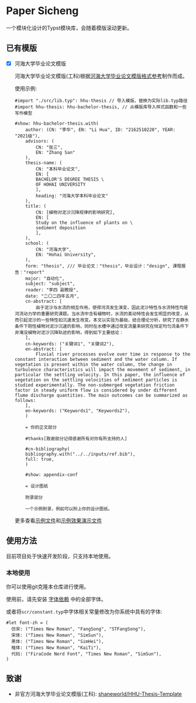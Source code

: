 # Paper Sicheng

一个模块化设计的Typst模块库，会随着模版滚动更新。

## 已有模版

- [x] 河海大学毕业论文模版

    河海大学毕业论文模版(工科)根据[河海大学毕业论文模版格式参考](https://bylw.hhu.edu.cn/UpLoadFile/83cd5f1169974a0db06d865c7ee11af4.pdf)制作而成。

    使用示例:

    ```typ
    #import "./src/lib.typ": hhu-thesis // 导入模版，替换为实际lib.typ路径
    #import hhu-thesis: hhu-bachelor-thesis, // 从模版库导入样式函数和一些写作模型

    #show: hhu-bachelor-thesis.with(
        author: (CN: "李华", EN: "Li Hua", ID: "2162510220", YEAR: "2021级"),
        advisors: (
            CN: "张三",
            EN: "Zhang San"
        ),
        thesis-name: (
            CN: "本科毕业论文",
            EN: [
            BACHELOR'S DEGREE THESIS \
            OF HOHAI UNIVERSITY
            ],
            heading: "河海大学本科毕业论文"
        ),
        title: (
            CN: [植物对泥沙沉降规律的影响研究],
            EN: [
            Study on the influence of plants on \
            sediment deposition
            ],
        ),
        school: (
            CN: "河海大学",
            EN: "Hohai University",
        ),
        form: "thesis", /// 毕业论文："thesis"，毕业设计："design", 课程报告："report"
        major: "自动化",
        subject: "subject",
        reader: "李四 副教授",
        date: "二〇二四年五月",
        cn-abstract: [
            由于泥沙与水流的相互作用，使得河流发生演变，因此泥沙特性与水流特性均是河流动力学的重要研究课题。当水流中含有植物时，水流的紊动特性会发生明显的改变，从而引起泥沙的一些特性如沉速发生改变。本文以实验为基础，结合理论分析，研究了在静水条件下刚性植物对泥沙沉速的影响，同时在水槽中通过改变流量来研究在恒定均匀流条件下非淹没植物对泥沙沉降轨迹的影响，得到如下主要结论：
        ],
        cn-keywords: ("关键词1", "关键词2"),
        en-abstract: [
            Fluvial river processes evolve over time in response to the constant interaction between sediment and the water column. If vegetation is present within the water column, the change in turbulence characteristics will impact the movement of sediment, in particular the settling velocity. In this paper, the influence of vegetation on the settling velocities of sediment particles is studied experimentally. The non-submerged vegetation friction factor in steady uniform flow is considered by under different flume discharge quantities. The main outcomes can be summarized as follows:
        ],
        en-keywords: ("Keywords1", "Keywords2"),
        )

        = 你的正文部分

        #thanks[致谢部分记得感谢所有对你有所支持的人]

        #cn-bibliography(
        bibliography.with("../../inputs/ref.bib"),
        full: true,
        )

        #show: appendix-conf

        = 设计图纸

        附录部分

        一个示例附录，例如可以附上你的设计图纸。
    ```

    更多查看[示例文件](https://github.com/sicheng1806/paper-sicheng/blob/main/template/hhu-bachelor-thesis/hhu-bachelor-thesis-temp.typ)和[示例效果演示文件](https://raw.githubusercontent.com/sicheng1806/paper-sicheng/template/hhu-bachelor-thesis/hhu-bachelor-thesis-temp.pdf)

## 使用方法

目前项目处于快速开发阶段，只支持本地使用。

### 本地使用

你可以使用git克隆本仓库进行使用。

使用前，请先安装 [字体依赖](https://github.com/shaneworld/Dots/tree/master/fonts) 中的全部字体。

或者将`scr/constant.typ`中字体相关常量修改为你系统中具有的字体:

```typ
#let font-zh = (
  仿宋: ("Times New Roman", "FangSong", "STFangSong"),
  宋体: ("Times New Roman", "SimSun"),
  黑体: ("Times New Roman", "SimHei"),
  楷体: ("Times New Roman", "KaiTi"),
  代码: ("FiraCode Nerd Font", "Times New Roman", "SimSun"),
)
```

## 致谢

- 非官方河海大学毕业论文模版(工科): [shaneworld/HHU-Thesis-Template](https://github.com/shaneworld/HHU-Thesis-Template)
